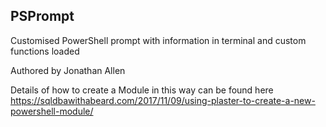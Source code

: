 ## PSPrompt

Customised PowerShell prompt with information in terminal and custom functions loaded

Authored by Jonathan Allen


Details of how to create a Module in this way can be found here
https://sqldbawithabeard.com/2017/11/09/using-plaster-to-create-a-new-powershell-module/

